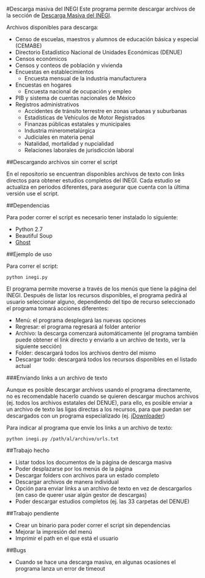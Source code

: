 #Descarga masiva del INEGI
Este programa permite descargar archivos de la sección de [Descarga Masiva del INEGI](http://www3.inegi.org.mx/sistemas/descarga/).

Archivos disponibles para descarga:

* Censo de escuelas, maestros y alumnos de educación básica y especial (CEMABE) 
* Directorio Estadístico Nacional de Unidades Económicas (DENUE) 
* Censos económicos
* Censos y conteos de población y vivienda
* Encuestas en establecimientos
    * Encuesta mensual de la industria manufacturera   
* Encuestas en hogares
    * Encuesta nacional de ocupación y empleo
* PIB y sistema de cuentas nacionales de México
* Registros administrativos
    * Accidentes de tránsito terrestre en zonas urbanas y suburbanas
    * Estadísticas de Vehículos de Motor Registrados
    * Finanzas públicas estatales y municipales
    * Industria minerometalúrgica
    * Judiciales en materia penal
    * Natalidad, mortalidad y nupcialidad
    * Relaciones laborales de jurisdicción laboral
    
##Descargando archivos sin correr el script

En el repositorio se encuentran disponibles archivos de texto con links directos para obtener estudios completos del INEGI. Cada estudio se actualiza en periodos diferentes, para asegurar que cuenta con la última versión use el script.

##Dependencias

Para poder correr el script es necesario tener instalado lo siguiente:

* Python 2.7
* Beautiful Soup
* [Ghost](https://github.com/jeanphix/Ghost.py)

##Ejemplo de uso

Para correr el script:

`python inegi.py`

El programa permite moverse a través de los menús que tiene la página del INEGI. Después de listar los recursos disponibles, el programa pedirá al usuario seleccionar alguno, dependiendo del tipo de recurso seleccionado el programa tomará acciones diferentes:

* Menú: el programa desplegará las nuevas opciones
* Regresar: el programa regresará al folder anterior
* Archivo: la descarga comenzará automáticamente (el programa también puede obtener el link directo y enviarlo a un archivo de texto, ver la siguiente sección)
* Folder: descargará todos los archivos dentro del mismo
* Descargar todo: descargará todos los recursos disponibles en el listado actual

###Enviando links a un archivo de texto

Aunque es posible descargar archivos usando el programa directamente, no es recomendable hacerlo cuando se quieren descargar muchos archivos (ej. todos los archivos estatales del DENUE), para ello, es posible enviar a un archivo de texto las ligas directas a los recursos, para que puedan ser descargados con un programa especializado (ej. [jDownloader](http://jdownloader.org/))

Para indicar al programa que envíe los links a un archivo de texto:

`python inegi.py /path/al/archivo/urls.txt`

##Trabajo hecho

* Listar todos los documentos de la página de descarga masiva
* Poder desplazarse por los menús de la página
* Descargar folders con archivos para un estado completo
* Descargar archivos de manera individual
* Opción para enviar links a un archivo de texto en vez de descargarlos (en caso de querer usar algún gestor de descargas)
* Poder descargar estudios completos (ej. las 33 carpetas del DENUE)

##Trabajo pendiente

* Crear un binario para poder correr el script sin dependencias
* Mejorar la impresión del menú
* Imprimir el path en el que está el usuario

##Bugs

* Cuando se hace una descarga masiva, en algunas ocasiones el programa lanza un error de timeout